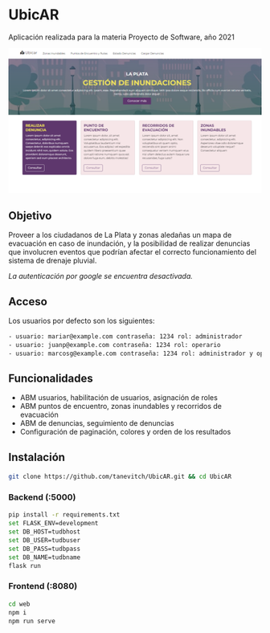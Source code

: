 # UbicAR

Aplicación realizada para la materia Proyecto de Software, año 2021

![Pantalla de inicio de la aplicación](home.png?raw=true "Pantalla de Inicio")


## Objetivo
Proveer a los ciudadanos de La Plata y zonas aledañas un mapa de evacuación en caso de inundación, y la posibilidad de realizar denuncias que involucren eventos que podrían afectar el correcto funcionamiento del sistema de drenaje pluvial.

_La autenticación por google se encuentra desactivada._

## Acceso
Los usuarios por defecto son los siguientes:
```sh
- usuario: mariar@example.com contraseña: 1234 rol: administrador
- usuario: juanp@example.com contraseña: 1234 rol: operario
- usuario: marcosg@example.com contraseña: 1234 rol: administrador y operario
```

## Funcionalidades
* ABM usuarios, habilitación de usuarios, asignación de roles
* ABM puntos de encuentro, zonas inundables y recorridos de evacuación
* ABM de denuncias, seguimiento de denuncias 
* Configuración de paginación, colores y orden de los resultados


## Instalación 
```sh
git clone https://github.com/tanevitch/UbicAR.git && cd UbicAR
```

### Backend (:5000)
```sh
pip install -r requirements.txt
set FLASK_ENV=development
set DB_HOST=tudbhost
set DB_USER=tudbuser
set DB_PASS=tudbpass
set DB_NAME=tudbname
flask run
```

### Frontend (:8080)
```sh
cd web 
npm i
npm run serve
```